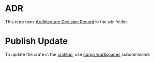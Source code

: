 # ADR

This repo uses [Architecture Decision Record](https://github.com/joelparkerhenderson/architecture-decision-record) in the `adr` folder.

# Publish Update

To update the crate in the [crate.io](https://crate.io), use [cargo workspaces](https://github.com/pksunkara/cargo-workspaces) subcommand.